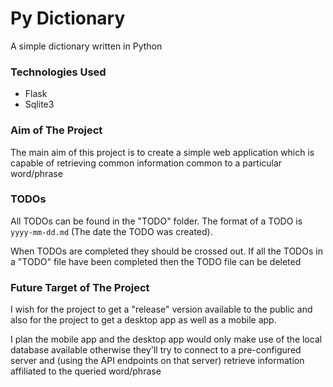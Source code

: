# Py Dictionary #

A simple dictionary written in Python

### Technologies Used ###
- Flask
- Sqlite3

### Aim of The Project ###
The main aim of this project is to create a simple web application which is capable of retrieving common information common to a particular word/phrase

### TODOs ###
All TODOs can be found in the "TODO" folder. The format of a TODO is `yyyy-mm-dd.md` (The date the TODO was created).

When TODOs are completed they should be crossed out. If all the TODOs in a "TODO" file have been completed then the TODO file can be deleted


### Future Target of The Project ###
I wish for the project to get a "release" version available to the public and also for the project to get a desktop app as well as a mobile app.

I plan the mobile app and the desktop app would only make use of the local database available otherwise they'll try to connect to a pre-configured server and (using the API endpoints on that server) retrieve information affiliated to the queried word/phrase

